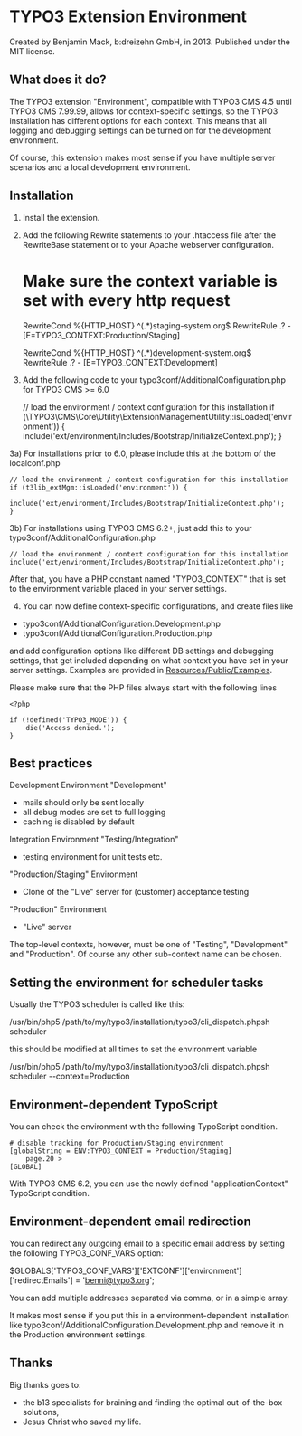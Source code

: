 TYPO3 Extension Environment
===========================

Created by Benjamin Mack, b:dreizehn GmbH, in 2013.
Published under the MIT license.

What does it do?
----------------

The TYPO3 extension "Environment", compatible with TYPO3 CMS 4.5 until
TYPO3 CMS 7.99.99, allows for context-specific settings, so the TYPO3
installation has different options for each context. This means that all
logging and debugging settings can be turned on for the development
environment.

Of course, this extension makes most sense if you have multiple server scenarios and a local development environment.


Installation
------------

1) Install the extension.

2) Add the following Rewrite statements to your .htaccess file after the RewriteBase
statement or to your Apache webserver configuration.

    # Make sure the context variable is set with every http request
    RewriteCond %{HTTP_HOST} ^(.*)staging-system\.org$
    RewriteRule .? - [E=TYPO3_CONTEXT:Production/Staging]

    RewriteCond %{HTTP_HOST} ^(.*)development-system\.org$
    RewriteRule .? - [E=TYPO3_CONTEXT:Development]


3) Add the following code to your typo3conf/AdditionalConfiguration.php for
TYPO3 CMS >= 6.0

	// load the environment / context configuration for this installation
	if (\TYPO3\CMS\Core\Utility\ExtensionManagementUtility::isLoaded('environment')) {
		include('ext/environment/Includes/Bootstrap/InitializeContext.php');
	}

3a) For installations prior to 6.0, please include this at the bottom of the localconf.php

	// load the environment / context configuration for this installation
	if (t3lib_extMgm::isLoaded('environment')) {
		include('ext/environment/Includes/Bootstrap/InitializeContext.php');
	}

3b) For installations using TYPO3 CMS 6.2+, just add this to your typo3conf/AdditionalConfiguration.php

	// load the environment / context configuration for this installation
	include('ext/environment/Includes/Bootstrap/InitializeContext.php');

After that, you have a PHP constant named "TYPO3_CONTEXT" that
is set to the environment variable placed in your server settings.

4) You can now define context-specific configurations, and create files like

 * typo3conf/AdditionalConfiguration.Development.php
 * typo3conf/AdditionalConfiguration.Production.php

and add configuration options like different DB settings and debugging
settings, that get included depending on what context you have set in your
server settings. Examples are provided in
[Resources/Public/Examples](https://github.com/b13/t3ext-environment/tree/master/Resources/Public/Examples).

Please make sure that the PHP files always start with the following lines

	<?php

	if (!defined('TYPO3_MODE')) {
		die('Access denied.');
	}


Best practices
--------------

Development Environment "Development"

 * mails should only be sent locally
 * all debug modes are set to full logging
 * caching is disabled by default

Integration Environment "Testing/Integration"

 * testing environment for unit tests etc.

"Production/Staging" Environment

 * Clone of the "Live" server for (customer) acceptance testing

"Production" Environment
 * "Live" server


 The top-level contexts, however, must be one of "Testing", "Development" and "Production". Of course any other sub-context name can be chosen.


Setting the environment for scheduler tasks
-------------------------------------------

Usually the TYPO3 scheduler is called like this:

/usr/bin/php5 /path/to/my/typo3/installation/typo3/cli_dispatch.phpsh scheduler

this should be modified at all times to set the environment variable

/usr/bin/php5 /path/to/my/typo3/installation/typo3/cli_dispatch.phpsh scheduler --context=Production


Environment-dependent TypoScript
--------------------------------
You can check the environment with the following TypoScript condition.

	# disable tracking for Production/Staging environment
	[globalString = ENV:TYPO3_CONTEXT = Production/Staging]
		page.20 >
	[GLOBAL]

With TYPO3 CMS 6.2, you can use the newly defined "applicationContext" TypoScript condition.


Environment-dependent email redirection
---------------------------------------
You can redirect any outgoing email to a specific email address by setting the
following TYPO3_CONF_VARS option:

$GLOBALS['TYPO3_CONF_VARS']['EXTCONF']['environment']['redirectEmails'] = 'benni@typo3.org';

You can add multiple addresses separated via comma, or in a simple array.

It makes most sense if you put this in a environment-dependent installation like
typo3conf/AdditionalConfiguration.Development.php and remove it in the
Production environment settings.


Thanks
------

Big thanks goes to:

 * the b13 specialists for braining and finding the optimal out-of-the-box solutions,
 * Jesus Christ who saved my life.
